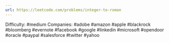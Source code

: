 ```yaml
---
url: https://leetcode.com/problems/integer-to-roman
---
```


Difficulty: #medium
Companies: #adobe #amazon #apple #blackrock #bloomberg #evernote #facebook #google #linkedin #microsoft #opendoor #oracle #paypal #salesforce #twitter #yahoo